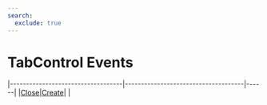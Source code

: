 ```yaml
---
search:
  exclude: true
---
```


<h1 class="heading"><span class="name">TabControl Events</span></h1>

|-----------------------------------|-------------------------------------|------|
|[Close](../methodorevents/close.md)|[Create](../methodorevents/create.md)|&nbsp;|
